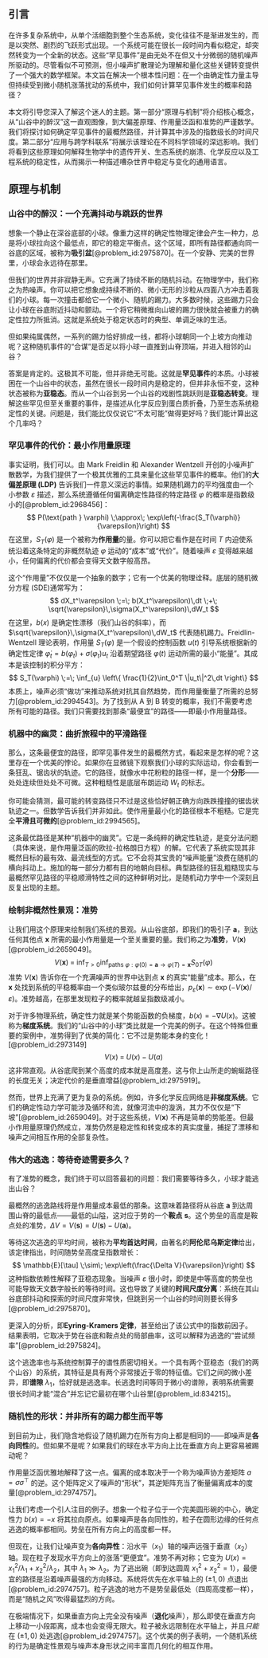 ## 引言
在许多复杂系统中，从单个活细胞到整个生态系统，变化往往不是渐进发生的，而是以突然、剧烈的飞跃形式出现。一个系统可能在很长一段时间内看似稳定，却突然转变为一个全新的状态。这些“罕见事件”是由无处不在但又十分微弱的随机噪声所驱动的。尽管看似不可预测，但小噪声扩散理论为理解和量化这些关键转变提供了一个强大的数学框架。本文旨在解决一个根本性问题：在一个由确定性力量主导但持续受到微小随机涨落扰动的系统中，我们如何计算罕见事件发生的概率和路径？

本文将引导您深入了解这个迷人的主题。第一部分“原理与机制”将介绍核心概念，从“山谷中的醉汉”这一直观图像，到大偏差原理、作用量泛函和准势的严谨数学。我们将探讨如何确定罕见事件的最概然路径，并计算其中涉及的指数级长的时间尺度。第二部分“应用与跨学科联系”将展示该理论在不同科学领域的深远影响。我们将看到这些原理如何解释生物学中的遗传开关、生态系统的崩溃、化学反应以及工程系统的稳定性，从而揭示一种描述嘈杂世界中稳定与变化的通用语言。

## 原理与机制

### 山谷中的醉汉：一个充满抖动与跳跃的世界

想象一个静止在深谷底部的小球。像重力这样的确定性物理定律会产生一种力，总是将小球拉向这个最低点，即它的稳定平衡点。这个区域，即所有路径都通向同一谷底的区域，被称为**吸引盆**[@problem_id:2975870]。在一个安静、完美的世界里，小球会永远待在那里。

但我们的世界并非寂静无声。它充满了持续不断的随机抖动。在物理学中，我们称之为热噪声。你可以把它想象成持续不断的、微小无形的沙粒从四面八方冲击着我们的小球。每一次撞击都给它一个微小、随机的踢力。大多数时候，这些踢力只会让小球在谷底附近抖动和颤动。一个将它稍微推向山坡的踢力很快就会被重力的确定性拉力所抵消。这就是系统处于稳定状态时的典型、单调乏味的生活。

但如果纯属偶然，一系列的踢力恰好排成一线，都将小球朝同一个上坡方向推动呢？这种随机事件的“合谋”是否足以将小球一直推到山脊顶端，并进入相邻的山谷？

答案是肯定的。这极其不可能，但并非绝无可能。这就是**罕见事件**的本质。小球被困在一个山谷中的状态，虽然在很长一段时间内是稳定的，但并非永恒不变，这种状态被称为**亚稳态**。而从一个山谷到另一个山谷的戏剧性跳跃则是**亚稳态转变**。理解这些罕见但至关重要的事件，是描述从化学反应到蛋白质折叠，乃至生态系统稳定性的关键。问题是，我们能比仅仅说它“不太可能”做得更好吗？我们能计算出这个几率吗？

### 罕见事件的代价：最小作用量原理

事实证明，我们可以。由 Mark Freidlin 和 Alexander Wentzell 开创的小噪声扩散数学，为我们提供了一个极其优雅的工具来量化这些罕见事件的概率。他们的**大偏差原理 (LDP)** 告诉我们一件意义深远的事情。如果随机踢力的平均强度由一个小参数 $\varepsilon$ 描述，那么系统遵循任何偏离确定性路径的特定路径 $\varphi$ 的概率是指数级小的[@problem_id:2968456]：
$$
P(\text{path } \varphi) \;\approx\; \exp\left(-\frac{S_T(\varphi)}{\varepsilon}\right)
$$
在这里，$S_T(\varphi)$ 是一个被称为**作用量**的量。你可以把它看作是在时间 $T$ 内迫使系统沿着这条特定的非概然轨迹 $\varphi$ 运动的“成本”或“代价”。随着噪声 $\varepsilon$ 变得越来越小，任何偏离的代价都会变得天文数字般高昂。

这个“作用量”不仅仅是一个抽象的数字；它有一个优美的物理诠释。底层的随机微分方程 (SDE)通常写为：
$$
dX_t^\varepsilon \;=\; b(X_t^\varepsilon)\,dt \;+\; \sqrt{\varepsilon}\,\sigma(X_t^\varepsilon)\,dW_t
$$
在这里，$b(x)$ 是确定性漂移（我们山谷的斜率），而 $\sqrt{\varepsilon}\,\sigma(X_t^\varepsilon)\,dW_t$ 代表随机踢力。Freidlin-Wentzell 理论表明，作用量 $S_T(\varphi)$ 是一个假设的控制函数 $u(t)$ 引导系统根据新的确定性定律 $\dot{\varphi}_t = b(\varphi_t) + \sigma(\varphi_t)u_t$ 沿着期望路径 $\varphi(t)$ 运动所需的最小“能量”。其成本是该控制的积分平方：
$$
S_T(\varphi) \;=\; \inf_{u} \left\{ \frac{1}{2}\int_0^T \|u_t\|^2\,dt \right\}
$$
本质上，噪声必须“做功”来推动系统对抗其自然趋势，而作用量衡量了所需的总努力[@problem_id:2994543]。为了找到从 A 到 B 转变的概率，我们不需要考虑所有可能的路径。我们只需要找到那条“最便宜”的路径——即最小作用量路径。

### 机器中的幽灵：曲折旅程中的平滑路径

那么，这条最便宜的路径，即罕见事件发生的最概然方式，看起来是怎样的呢？这里存在一个优美的悖论。如果你在显微镜下观察我们小球的实际运动，你会看到一条狂乱、锯齿状的轨迹。它的路径，就像水中花粉粒的路径一样，是一个**分形**——处处连续但处处不可微。这种粗糙性是底层布朗运动 $W_t$ 的标志。

你可能会猜测，最可能的转变路径只不过是这些恰好朝正确方向跌跌撞撞的锯齿状轨迹之一。但数学告诉我们并非如此。使作用量最小化的路径根本不粗糙。它是完全**平滑且可微的**[@problem_id:2994565]。

这条最优路径是某种“机器中的幽灵”。它是一条纯粹的确定性轨迹，是变分法问题（具体来说，是作用量泛函的欧拉-拉格朗日方程）的解。它代表了系统实现其非概然目标的最有效、最流线型的方式。它不会将其宝贵的“噪声能量”浪费在随机的横向抖动上。施加的每一部分力都有目的地朝向目标。典型路径的狂乱粗糙现实与最概然罕见路径的平稳顺滑特性之间的这种鲜明对比，是随机动力学中一个深刻且反复出现的主题。

### 绘制非概然性景观：准势

让我们用这个原理来绘制我们系统的景观。从山谷底部，即我们的吸引子 $\boldsymbol{a}$，到达任何其他点 $\boldsymbol{x}$ 所需的最小作用量是一个至关重要的量。我们称之为**准势**，$V(\boldsymbol{x})$ [@problem_id:2659049]。
$$
V(\boldsymbol{x}) \;=\; \inf_{T>0} \inf_{\text{paths } \varphi: \varphi(0)=\boldsymbol{a} \to \varphi(T)=\boldsymbol{x}} S_{0T}(\varphi)
$$
准势 $V(\boldsymbol{x})$ 告诉你在一个充满噪声的世界中达到点 $\boldsymbol{x}$ 的真实“能量”成本。那么，在 $\boldsymbol{x}$ 处找到系统的平稳概率由一个类似玻尔兹曼的分布给出，$p_\varepsilon(\boldsymbol{x}) \sim \exp(-V(\boldsymbol{x})/\varepsilon)$。准势越高，在那里发现粒子的概率就越呈指数级减小。

对于许多物理系统，确定性力就是某个势能函数的负梯度，$b(x) = -\nabla U(x)$。这被称为**梯度系统**。我们的“山谷中的小球”类比就是一个完美的例子。在这个特殊但重要的案例中，准势得到了优美的简化：它不过是势能本身的变化！[@problem_id:2973149]
$$
V(x) \;=\; U(x) - U(a)
$$
这非常直观。从谷底爬到某个高度的成本就是高度差。这与你上山所走的蜿蜒路径的长度无关；决定代价的是垂直增益[@problem_id:2975919]。

然而，世界上充满了更为复杂的系统。例如，许多化学反应网络是**非梯度系统**。它们的确定性动力学可能涉及循环和流，就像河流中的漩涡，其力不仅仅是“下坡”[@problem_id:2659049]。对于这些系统，$V(\boldsymbol{x})$ 不再是简单的势能差。但最小作用量原理仍然成立，准势仍然是稳定性和转变成本的真实度量，捕捉了漂移和噪声之间相互作用的全部复杂性。

### 伟大的逃逸：等待奇迹需要多久？

有了准势的概念，我们终于可以回答最初的问题：我们需要等待多久，小球才能逃出山谷？

最概然的逃逸路线将是作用量成本最低的那条。这意味着路径将从谷底 $\boldsymbol{a}$ 到达周围山脊的最低点——最低的山隘，这对应于势的一个**鞍点** $\boldsymbol{s}$。这个势垒的高度是鞍点处的准势，$\Delta V = V(\boldsymbol{s}) = U(\boldsymbol{s}) - U(\boldsymbol{a})$。

等待这次逃逸的平均时间，被称为**平均首达时间**，由著名的**阿伦尼乌斯定律**给出，该定律指出，时间随势垒高度呈指数增长：
$$
\mathbb{E}[\tau] \;\sim\; \exp\left(\frac{\Delta V}{\varepsilon}\right)
$$
这种指数依赖性解释了亚稳态现象。当噪声 $\varepsilon$ 很小时，即使是中等高度的势垒也可能导致天文数字般长的等待时间。这也导致了关键的**时间尺度分离**：系统在其山谷底部抖动和探索的时间尺度非常快，但跳到另一个山谷的时间则要长得多[@problem_id:2975870]。

更深入的分析，即**Eyring-Kramers 定律**，甚至给出了该公式中的指数前因子。结果表明，它取决于势在谷底和鞍点处的局部曲率，这可以解释为逃逸的“尝试频率”[@problem_id:2975824]。

这个逃逸率也与系统控制算子的谱性质密切相关。一个具有两个亚稳态（我们的两个山谷）的系统，其特征是具有两个非常接近于零的特征值。它们之间的微小差异，即**谱隙** $\lambda_1$，恰好就是逃逸率。长逃逸时间等同于微小的谱隙，表明系统需要很长时间才能“混合”并忘记它最初在哪个山谷里[@problem_id:834215]。

### 随机性的形状：并非所有的踢力都生而平等

到目前为止，我们隐含地假设了随机踢力在所有方向上都是相同的——即噪声是**各向同性**的。但如果不是呢？如果我们的球在水平方向上比在垂直方向上更容易被踢动呢？

作用量泛函优雅地解释了这一点。偏离的成本取决于一个称为噪声协方差矩阵 $a = \sigma\sigma^\top$ 的逆。这个矩阵定义了噪声的“形状”，其逆矩阵充当了衡量偏离成本的度量[@problem_id:2974757]。

让我们考虑一个引人注目的例子。想象一个粒子位于一个完美圆形碗的中心，确定性力 $b(x)=-x$ 将其拉向原点。如果噪声是各向同性的，粒子在圆形边缘的任何点逃逸的概率都相同。势垒在所有方向上的高度都一样。

但现在，让我们让噪声变为**各向异性**：沿水平（$x_1$）轴的噪声远强于垂直（$x_2$）轴。现在粒子发现水平方向上的涨落“更便宜”。准势不再对称；它变为 $U(x) = x_1^2/\lambda_1 + x_2^2/\lambda_2$，其中 $\lambda_1 \gg \lambda_2$。为了逃出碗（即到达圆周 $x_1^2+x_2^2=1$），最便宜的路径是沿着噪声最强的方向移动。系统将优先在水平轴上的 $(\pm 1, 0)$ 点退出[@problem_id:2974757]。粒子逃逸的地方不是势垒最低处（四周高度都一样），而是“随机之风”吹得最猛烈的方向。

在极端情况下，如果垂直方向上完全没有噪声（**退化**噪声），那么即使在垂直方向上移动一小段距离，成本也会变得无限大。粒子被永远限制在水平轴上，并且*只能*在 $(\pm 1, 0)$ 处逃逸[@problem_id:2974757]。这个优美的例子表明，一个随机系统的行为是确定性景观与噪声本身形状之间丰富而几何化的相互作用。

